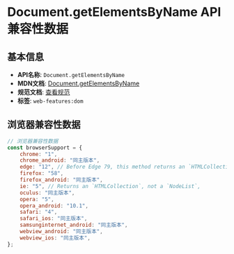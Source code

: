 # Document.getElementsByName API 兼容性数据

## 基本信息

- **API名称**: `Document.getElementsByName`
- **MDN文档**: [Document.getElementsByName](https://developer.mozilla.org/docs/Web/API/Document/getElementsByName)
- **规范文档**: [查看规范](https://html.spec.whatwg.org/multipage/dom.html#dom-document-getelementsbyname-dev)
- **标签**: `web-features:dom`

## 浏览器兼容性数据

```javascript
// 浏览器兼容性数据
const browserSupport = {
    chrome: "1",
    chrome_android: "同主版本",
    edge: "12", // Before Edge 79, this method returns an `HTMLCollection`, not a `NodeList`.,
    firefox: "58",
    firefox_android: "同主版本",
    ie: "5", // Returns an `HTMLCollection`, not a `NodeList`,
    oculus: "同主版本",
    opera: "5",
    opera_android: "10.1",
    safari: "4",
    safari_ios: "同主版本",
    samsunginternet_android: "同主版本",
    webview_android: "同主版本",
    webview_ios: "同主版本",
};

```

